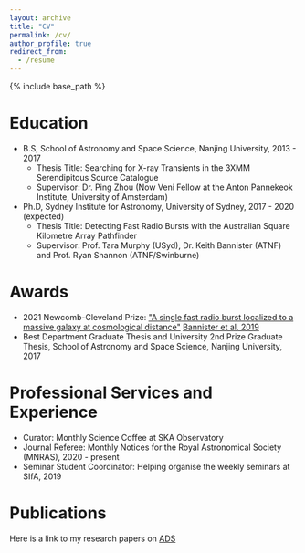 ```yaml
---
layout: archive
title: "CV"
permalink: /cv/
author_profile: true
redirect_from:
  - /resume
---
```


{% include base_path %}

Education
======
* B.S, School of Astronomy and Space Science, Nanjing University, 2013 - 2017
  * Thesis Title: Searching for X-ray Transients in the 3XMM Serendipitous Source Catalogue
  * Supervisor: Dr. Ping Zhou (Now Veni Fellow at the Anton Pannekeok Institute, University of Amsterdam)
* Ph.D, Sydney Institute for Astronomy, University of Sydney, 2017 - 2020 (expected)
  * Thesis Title: Detecting Fast Radio Bursts with the Australian Square Kilometre Array Pathfinder
  * Supervisor: Prof. Tara Murphy (USyd), Dr. Keith Bannister (ATNF) and Prof. Ryan Shannon (ATNF/Swinburne)

Awards
======
* 2021 Newcomb-Cleveland Prize: <a href="https://www.youtube.com/watch?v=0t0KoVhqz3Y">"A single fast radio burst localized to a massive galaxy at cosmological distance"</a> <a href="https://www.science.org/doi/10.1126/science.aaw5903"> Bannister et al. 2019 </a>
* Best Department Graduate Thesis and University 2nd Prize Graduate Thesis, School of Astronomy and Space Science, Nanjing University, 2017

Professional Services and Experience
======
* Curator: Monthly Science Coffee at SKA Observatory
* Journal Referee: Monthly Notices for the Royal Astronomical Society (MNRAS), 2020 - present
* Seminar Student Coordinator: Helping organise the weekly seminars at SIfA, 2019


Publications
======
Here is a link to my research papers on <a href="https://ui.adsabs.harvard.edu/public-libraries/4SDNTwFjT2SpYnTwWRyBog">ADS</a>

